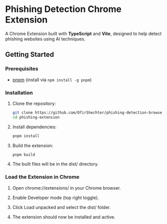 # Phishing Detection Chrome Extension

A Chrome Extension built with **TypeScript** and **Vite**, designed to help detect phishing websites using AI techniques.

## Getting Started

### Prerequisites

- [pnpm](https://pnpm.io/) (install via `npm install -g pnpm`)

### Installation

1. Clone the repository:
   ```bash
   git clone https://github.com/OfirShechter/phishing-detection-browser-extension.git
   cd phishing-extension
   ```
   
2. Install dependencies:
    ```bash
   pnpm install
   ```

3. Build the extension:

    ```bash
   pnpm build
   ```

4. The built files will be in the dist/ directory.

### Load the Extension in Chrome
1. Open chrome://extensions/ in your Chrome browser.

2. Enable Developer mode (top right toggle).

3. Click Load unpacked and select the dist/ folder.

4. The extension should now be installed and active.
